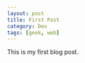 ```yaml
---
layout: post
title: First Post
category: Dev
tags: [geek, web]
---  
```


This is my first blog post.
